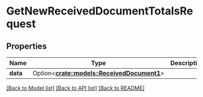 # GetNewReceivedDocumentTotalsRequest

## Properties

Name | Type | Description | Notes
------------ | ------------- | ------------- | -------------
**data** | Option<[**crate::models::ReceivedDocument1**](ReceivedDocument_1.md)> |  | [optional]

[[Back to Model list]](../README.md#documentation-for-models) [[Back to API list]](../README.md#documentation-for-api-endpoints) [[Back to README]](../README.md)


